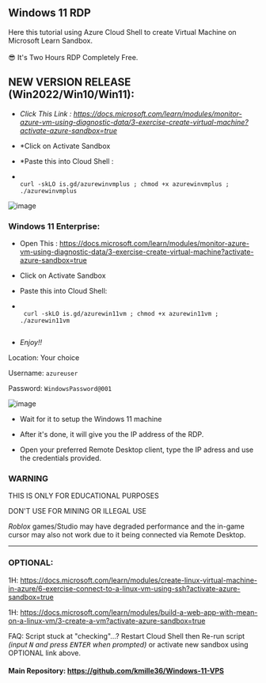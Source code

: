 ## Windows 11 RDP

Here this tutorial using Azure Cloud Shell to create Virtual Machine on Microsoft Learn Sandbox. <br><br>
😎 It's Two Hours RDP Completely Free.


## NEW VERSION RELEASE (Win2022/Win10/Win11): 

- *Click This Link : https://docs.microsoft.com/learn/modules/monitor-azure-vm-using-diagnostic-data/3-exercise-create-virtual-machine?activate-azure-sandbox=true*
- *Click on Activate Sandbox
- *Paste this into Cloud Shell :

-   ```console  

    curl -skLO is.gd/azurewinvmplus ; chmod +x azurewinvmplus ; ./azurewinvmplus
    
    ```

![image](https://user-images.githubusercontent.com/58414694/185373362-727add31-c695-41e2-a93e-16ac4a76d4ae.png)


### Windows 11 Enterprise:


- Open This : https://docs.microsoft.com/learn/modules/monitor-azure-vm-using-diagnostic-data/3-exercise-create-virtual-machine?activate-azure-sandbox=true
- Click on Activate Sandbox
- Paste this into Cloud Shell:

-  ```console  
 
    curl -skLO is.gd/azurewin11vm ; chmod +x azurewin11vm ; ./azurewin11vm
    
    ```
- *Enjoy!!*



Location: Your choice

Username: `azureuser`

Password: `WindowsPassword@001`


![image](https://user-images.githubusercontent.com/58414694/148490063-3657aeb5-541f-4e27-88a2-735ad990df0e.png)

- Wait for it to setup the Windows 11 machine

- After it's done, it will give you the IP address of the RDP.

- Open your preferred Remote Desktop client, type the IP adress and use the credentials provided.


### WARNING

THIS IS ONLY FOR EDUCATIONAL PURPOSES

DON'T USE FOR MINING OR ILLEGAL USE

*Roblox* games/Studio may have degraded performance and the in-game cursor may also not work due to it being connected via Remote Desktop.

---

### OPTIONAL:

1H: https://docs.microsoft.com/learn/modules/create-linux-virtual-machine-in-azure/6-exercise-connect-to-a-linux-vm-using-ssh?activate-azure-sandbox=true

1H: https://docs.microsoft.com/learn/modules/build-a-web-app-with-mean-on-a-linux-vm/3-create-a-vm?activate-azure-sandbox=true

FAQ: Script stuck at "checking"...? Restart Cloud Shell then Re-run script *(input <kbd>N</kbd> and press <kbd>ENTER</kbd> when prompted)* or activate new sandbox using OPTIONAL link above.

#### Main Repository: https://github.com/kmille36/Windows-11-VPS
